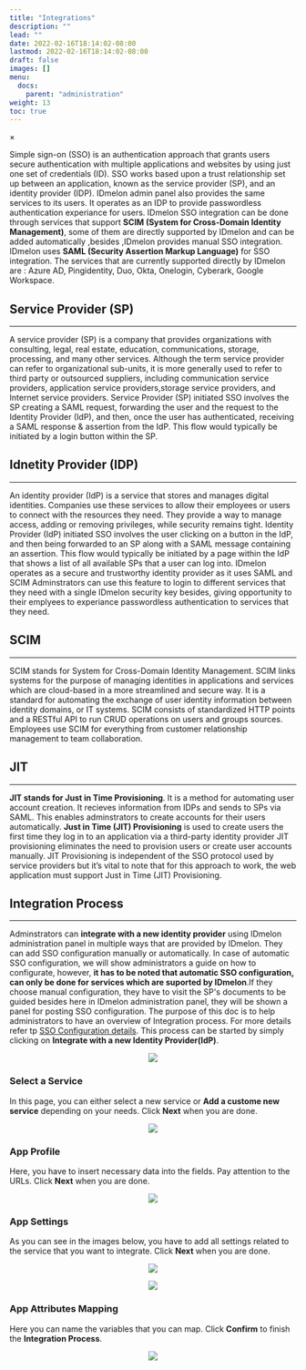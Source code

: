```yaml
---
title: "Integrations"
description: ""
lead: ""
date: 2022-02-16T18:14:02-08:00
lastmod: 2022-02-16T18:14:02-08:00
draft: false
images: []
menu:
  docs:
    parent: "administration"
weight: 13
toc: true
---
```


<div id="_modal" class="modal">
  <span class="close">&times;</span>
  <img class="modal-content" id="img01">
</div>

Simple sign-on (SSO) is an authentication approach that grants users secure authentication with multiple applications and websites by using just one set of credentials (ID).
SSO works based upon a trust relationship set up between an application, known as the service provider (SP), and an identity provider (IDP). IDmelon admin panel also
provides the same services to its users. It operates as an IDP to provide passwordless authentication experiance for users. IDmelon SSO integration can be done through
services that support **SCIM (System for Cross-Domain Identity Management)**, some of them are directly supported by IDmelon and can be added automatically ,besides ,IDmelon
provides manual SSO integration. IDmelon uses **SAML (Security Assertion Markup Language)** for SSO integration. The services that are currently supported directly by
IDmelon are : Azure AD, Pingidentity, Duo, Okta, Onelogin, Cyberark, Google Workspace.

## Service Provider (SP)

<hr class="hr-line">

A service provider (SP) is a company that provides organizations with consulting, legal, real estate, education, communications, storage, processing, and many other
services. Although the term service provider can refer to organizational sub-units, it is more generally used to refer to third party or outsourced suppliers, including
communication service providers, application service providers,storage service providers, and Internet service providers. Service Provider (SP) initiated SSO involves the SP
creating a SAML request, forwarding the user and the request to the Identity Provider (IdP), and then, once the user has authenticated, receiving a SAML response & assertion
from the IdP. This flow would typically be initiated by a login button within the SP.

## Idnetity Provider (IDP)

<hr class="hr-line">

An identity provider (IdP) is a service that stores and manages digital identities. Companies use these services to allow their employees or users to connect with the
resources they need. They provide a way to manage access, adding or removing privileges, while security remains tight. Identity Provider (IdP) initiated SSO involves the
user clicking on a button in the IdP, and then being forwarded to an SP along with a SAML message containing an assertion. This flow would typically be initiated by a page
within the IdP that shows a list of all available SPs that a user can log into. IDmelon operates as a secure and trustworthy identity provider as it uses SAML and SCIM
Adminstrators can use this feature to login to different services that they need with a single IDmelon security key besides, giving opportunity to their emplyees to
experiance passwordless authentication to services that they need.

## SCIM

<hr class="hr-line">

SCIM stands for System for Cross-Domain Identity Management. SCIM links systems for the purpose of managing identities in applications and services which are cloud-based in
a more streamlined and secure way. It is a standard for automating the exchange of user identity information between identity domains, or IT systems. SCIM consists of
standardized HTTP points and a RESTful API to run CRUD operations on users and groups sources. Employees use SCIM for everything from customer relationship management to
team collaboration.

## JIT

<hr class="hr-line">

**JIT stands for Just in Time Provisioning**. It is a method for automating user account creation. It recieves information from IDPs and sends to SPs via SAML. This enables
adminstrators to create accounts for their users automatically. **Just in Time (JIT) Provisioning** is used to create users the first time they log in to an application via
a third-party identity provider JIT provisioning eliminates the need to provision users or create user accounts manually. JIT Provisioning is independent of the SSO protocol
used by service providers but it’s vital to note that for this approach to work, the web application must support Just in Time (JIT) Provisioning.

## Integration Process

<hr class="hr-line">

Adminstrators can **integrate with a new identity provider** using IDmelon administration panel in multiple ways that are provided by IDmelon. They can add SSO configuration
manually or automatically. In case of automatic SSO configuration, we will show administrators a guide on how to configurate, however, **it has to be noted that automatic
SSO configuration, can only be done for services which are suported by IDmelon**.If they choose manual configuration, they have to visit the SP's documents to be guided
besides here in IDmelon administration panel, they will be shown a panel for posting SSO
configuration.
The purpose of this doc is to help administrators to have an overview of Integration process. For more details refer tp [SSO Configuration details](#sso-configuration-details).
This process can be started by simply clicking on **Integrate with a new Identity Provider(IdP)**.

<p align="center">
    <img src="/images/vendor/Panel/admin_integration_1.png" class="doc-img-frame">
</p>

### Select a Service

In this page, you can either select a new service or **Add a custome new service** depending on your needs.
Click **Next** when you are done.

<p align="center">
    <img src="/images/vendor/Panel/admin_integration_2.png" class="doc-img-frame">
</p>

### App Profile

Here, you have to insert necessary data into the fields. Pay attention to the URLs.
Click **Next** when you are done.

<p align="center">
    <img src="/images/vendor/Panel/admin_integration_3.png" class="doc-img-frame">
</p>

### App Settings

As you can see in the images below, you have to add all settings related to the service that you want to integrate.
Click **Next** when you are done.

<p align="center">
    <img src="/images/vendor/Panel/admin_integration_4.png" class="doc-img-frame">
</p>

<p align="center">
    <img src="/images/vendor/Panel/admin_integration_5.png" class="doc-img-frame">
</p>

### App Attributes Mapping

Here you can name the variables that you can map.
Click **Confirm** to finish the **Integration Process**.

<p align="center">
    <img src="/images/vendor/Panel/admin_integration_6.png" class="doc-img-frame">
</p>
